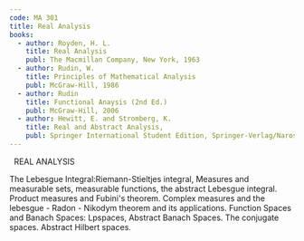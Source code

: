 ```yaml
---
code: MA 301
title: Real Analysis
books:
  - author: Royden, H. L.
    title: Real Analysis
    publ: The Macmillan Company, New York, 1963
  - author: Rudin, W.
    title: Principles of Mathematical Analysis
    publ: McGraw-Hill, 1986
  - author: Rudin
    title: Functional Anaysis (2nd Ed.)
    publ: McGraw-Hill, 2006
  - author: Hewitt, E. and Stromberg, K.
    title: Real and Abstract Analysis,
    publ: Springer International Student Edition, Springer-Verlag/Narosa Pub. House, New Delhi, 1978
---
```

 
REAL ANALYSIS

The Lebesgue Integral:Riemann-Stieltjes integral, Measures and measurable sets,
measurable functions, the abstract Lebesgue integral. Product measures and
Fubini's theorem. Complex measures and the lebesgue - Radon - Nikodym theorem
and its applications.
Function Spaces and Banach Spaces: Lpspaces, Abstract Banach Spaces. The
conjugate spaces. Abstract Hilbert spaces.
